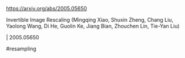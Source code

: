 https://arxiv.org/abs/2005.05650

Invertible Image Rescaling (Mingqing Xiao, Shuxin Zheng, Chang Liu, Yaolong Wang, Di He, Guolin Ke, Jiang Bian, Zhouchen Lin, Tie-Yan Liu)

| 2005.05650

#resampling
